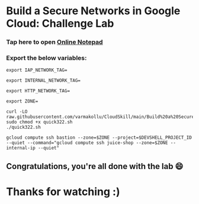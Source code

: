 # Build a Secure Networks in Google Cloud: Challenge Lab


### Tap here to open [Online Notepad](https://www.rapidtables.com/tools/notepad.html#)


### Export the below variables:

```
export IAP_NETWORK_TAG=

export INTERNAL_NETWORK_TAG=

export HTTP_NETWORK_TAG=

export ZONE=
```

```
curl -LO raw.githubusercontent.com/varmakollu/CloudSkill/main/Build%20a%20Secure%20Networks%20in%20Google%20Cloud%3A%20Challenge%20Lab/quick322.sh
sudo chmod +x quick322.sh
./quick322.sh
```

```
gcloud compute ssh bastion --zone=$ZONE --project=$DEVSHELL_PROJECT_ID --quiet --command="gcloud compute ssh juice-shop --zone=$ZONE --internal-ip --quiet"
```

## Congratulations, you're all done with the lab 😄

# Thanks for watching :)
